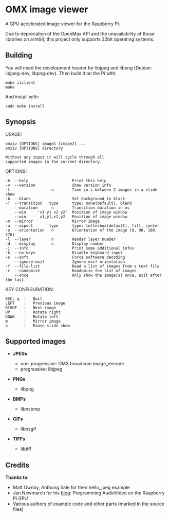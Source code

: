 # OMX image viewer

A GPU accelerated image viewer for the Raspberry Pi.

Due to deprecation of the OpenMax API and the unavailability of those libraries on arm64, this project only supports 32bit operating systems.

## Building

You will need the development header for libjpeg and libpng
(Debian: libjpeg-dev, libpng-dev). Then build it on the Pi with:

    make ilclient
    make

And install with:

    sudo make install

## Synopsis

USAGE: 
    
    omxiv [OPTIONS] image1 [image2] ...
    omxiv [OPTIONS] directory

    Without any input it will cycle through all
    supported images in the current directory.

OPTIONS:

    -h  --help                   Print this help
    -v  --version                Show version info
    -t                  n        Time in s between 2 images in a slide show
    -b  --blank                  Set background to black
    -T  --transition   type      type: none(default), blend
        --duration      n        Transition duration in ms
        --win     'x1 y1 x2 y2'  Position of image window
        --win      x1,y1,x2,y2   Position of image window
    -m  --mirror                 Mirror image
    -a  --aspect       type      type: letterbox(default), fill, center
    -o  --orientation   n        Orientation of the image (0, 90, 180, 270)
    -l  --layer         n        Render layer number
    -d  --display       n        Display number
    -i  --info                   Print some additional infos
    -k  --no-keys                Disable keyboard input
    -s  --soft                   Force software decoding
        --ignore-exif            Ignore exif orientation
    -f  --file-list              Read a list of images from a text file
    -r  --randomize              Randomize the list of images
        --once                   Only show the image(s) once, exit after the last

KEY CONFIGURATION:

    ESC, q  :   Quit
    LEFT    :   Previous image
    RIGHT   :   Next image
    UP      :   Rotate right
    DOWN    :   Rotate left
    m       :   Mirror image
    p       :   Pause slide show

## Supported images

* **JPEGs**
  - non-progressive: OMX.broadcom.image_decode
  - progressive: libjpeg
  
* **PNGs**
  - libpng

* **BMPs**
  - libnsbmp
  
* **GIFs**
  - libnsgif
  
* **TIFFs**
  - libtiff

## Credits
**Thanks to:**
  * Matt Ownby, Anthong Sale for their hello_jpeg example
  * Jan Newmarch for his [blog](http://jan.newmarch.name/RPi/index.html): Programming AudioVideo on the Raspberry Pi GPU
  * Various authors of example code and other parts (marked in the source files)

